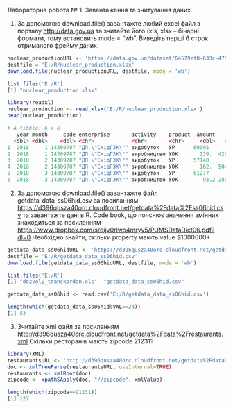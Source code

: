 Лабораторна робота № 1. Завантаження та зчитування даних.
1. За допомогою download.file() завантажте любий excel файл з порталу
http://data.gov.ua та зчитайте його (xls, xlsx – бінарні формати, тому
встановить mode = “wb”. Виведіть перші 6 строк отриманого фрейму даних.

```R
nuclear_productionURL <- 'https://data.gov.ua/dataset/64579ef8-633c-4752-8f21-75231b3bdbc5/resource/2d4b578f-866e-4133-9fe2-213eb2aaa261/download/nuclear_production_08_2019.xlsx'
destfile = 'E:/R/nuclear_production.xlsx'
download.file(nuclear_productionURL, destfile, mode = 'wb')

list.files('E:/R')
[1] "nuclear_production.xlsx"

library(readxl)
nuclear_production <- read_xlsx('E:/R/nuclear_production.xlsx')
head(nuclear_production)

# A tibble: 6 x 8
   year month     code enterprise       activity    product  amount    cost
  <dbl> <dbl>    <dbl> <chr>            <chr>       <chr>     <dbl>   <dbl>
1  2018     1 14309787 "ДП \"СхідГЗК\"" видобуток   УР      60095       NA 
2  2018     1 14309787 "ДП \"СхідГЗК\"" виробництво УОК       139.  429966.
3  2018     2 14309787 "ДП \"СхідГЗК\"" видобуток   УР      57140       NA 
4  2018     2 14309787 "ДП \"СхідГЗК\"" виробництво УОК       162.  504702.
5  2018     3 14309787 "ДП \"СхідГЗК\"" видобуток   УР      61277       NA 
6  2018     3 14309787 "ДП \"СхідГЗК\"" виробництво УОК        93.2 285268.

```
2. За допомогою download.file() завантажте файл getdata_data_ss06hid.csv за
посиланням
https://d396qusza40orc.cloudfront.net/getdata%2Fdata%2Fss06hid.csv та
завантажте дані в R. Code book, що пояснює значення змінних
знаходиться за посиланням
https://www.dropbox.com/s/dijv0rlwo4mryv5/PUMSDataDict06.pdf?dl=0
Необхідно знайти, скільки property мають value $1000000+

```R
getdata_data_ss06hidURL <- 'https://d396qusza40orc.cloudfront.net/getdata%2Fdata%2Fss06hid.csv'
destfile = 'E:/R/getdata_data_ss06hid.csv'
download.file(getdata_data_ss06hidURL, destfile, mode = 'wb')

list.files('E:/R')
[1] "dozvoly_transkordon.xls"  "getdata_data_ss06hid.csv"

getdata_data_ss06hid <- read.csv('E:/R/getdata_data_ss06hid.csv')

length(which(getdata_data_ss06hid$VAL==24))
[1] 53

```

3. Зчитайте xml файл за посиланням
http://d396qusza40orc.cloudfront.net/getdata%2Fdata%2Frestaurants.xml
Скільки ресторанів мають zipcode 21231?


```R
library(XML)
restaurantsURL <- 'http://d396qusza40orc.cloudfront.net/getdata%2Fdata%2Frestaurants.xml'
doc <- xmlTreeParse(restaurantsURL, useInternal=TRUE)
restaurants <- xmlRoot(doc)
zipcode <- xpathSApply(doc, "//zipcode", xmlValue)

length(which(zipcode==21231))
[1] 127

```
